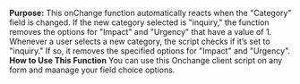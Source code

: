 **Purpose:**
This onChange function automatically reacts when the "Category" field is changed. If the new category selected is "inquiry," the function removes the options for "Impact" and "Urgency" that have a value of 1.
Whenever a user selects a new category, the script checks if it’s set to "inquiry." If so, it removes the specified options for "Impact" and "Urgency".
**How to Use This Function**
You can use this Onchange client script on any form and maanage your field choice options.

